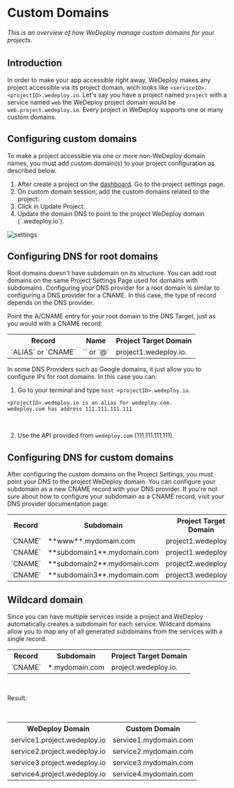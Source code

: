 # Custom Domains

###### This is an overview of how WeDeploy manage custom domains for your projects.

<!-- <article id="introduction"> -->

## Introduction

In order to make your app accessible right away, WeDeploy makes any project accessible via its project domain, wich looks like `<serviceID>.<projectID>.wedeploy.io`. Let's say you have a project named `project` with a service named `web` the WeDeploy project domain would be `web.project.wedeploy.io`. Every project in WeDeploy supports one or many custom domains.

<!-- </article> -->

<!-- <article id="configuring-custom-domains"> -->

## Configuring custom domains

To make a project accessible via one or more non-WeDeploy domain names, you must add custom domain(s) to your project configuration as described below.

<ol class="list list--numeric">
  <li>After create a project on the <a href="http://dashboard.wedeploy.com">dashboard</a>. Go to the project settings page.</li>
  <li>On custom domain session, add the custom domains related to the project.</li>
  <li>Click in Update Project.</li>
  <li>Update the domain DNS to point to the project WeDeploy domain (`<projectID>.wedeploy.io`).</li>
</ol>

![settings](https://cloud.githubusercontent.com/assets/301291/19607402/73aca3b6-977e-11e6-82d6-e3374d3aa6ed.png)



<!-- </article> -->

<!-- <article id="configuring-dns-for-root-domains"> -->

## Configuring DNS for root domains

Root domains doesn't have subdomain on its structure. You can add root domains on the same Project Settings Page used for domains with subdomains.
Configuring your DNS provider for a root domain is similar to configuring a DNS provider for a CNAME. In this case, the type of record depends on the DNS provider.

Point the A/CNAME entry for your root domain to the DNS Target, just as you would with a CNAME record:

<table class="table">
  <tr>
    <th>Record</th> <th>Name</th> <th>Project Target Domain</th>
  </tr>
  <tr>
    <td>`ALIAS` or `CNAME`</td> <td>`<empty>` or `@`</td> <td>project1.wedeploy.io.</td>
  </tr>
</table>

In some DNS Providers such as Google domains, it just allow you to configure IPs for root domains. In this case you can:


1) Go to your terminal and type `host <projectID>.wedeploy.io`.

```text
<projectID>.wedeploy.io is an alias for wedeploy.com.
wedeploy.com has address 111.111.111.111
```

<br>

2) Use the API provided from `wedeploy.com` (111.111.111.111).

<!-- </article> -->


<!-- <article id="configuring-dns-for-custom-domains"> -->

## Configuring DNS for custom domains

After configuring the custom domains on the Project Settings, you must point your DNS to the project WeDeploy domain. You can configure your subdomain as a new CNAME record with your DNS provider. If you're not sure about how to configure your subdomain as a CNAME record, visit your DNS provider documentation page.

<table class="table">
  <tr>
    <th>Record</th> <th>Subdomain</th> <th>Project Target Domain</th>
  </tr>
  <tr>
    <td>`CNAME`</td> <td>**www**.mydomain.com</td> <td>project1.wedeploy.io.</td>
  </tr>
  <tr>
    <td>`CNAME`</td> <td>**subdomain1**.mydomain.com</td> <td>project1.wedeploy.io.</td>
  </tr>
  <tr>
    <td>`CNAME`</td> <td>**subdomain2**.mydomain.com</td> <td>project2.wedeploy.io.</td>
  </tr>
  <tr>
    <td>`CNAME`</td> <td>**subdomain3**.mydomain.com</td> <td>project3.wedeploy.io.</td>
  </tr>
</table>

<!-- </article> -->


<!-- <article id="wildcard-domain"> -->

## Wildcard domain

Since you can have multiple services inside a project and WeDeploy automatically creates a subdomain for each service. Wildcard domains allow you to map any of all generated subdomains from the services with a single record.

<table class="table">
  <tr>
    <th>Record</th> <th>Subdomain</th> <th>Project Target Domain</th>
  </tr>
  <tr>
    <td>`CNAME`</td> <td>*.mydomain.com</td> <td>project.wedeploy.io.</td>
  </tr>
</table>

<br>

Result:

<br>

<table class="table">
  <tr>
    <th>WeDeploy Domain</th> <th>Custom Domain</th>
  </tr>
  <tr>
    <td>service1.project.wedeploy.io</td> <td>service1.mydomain.com</td>
  </tr>
  <tr>
    <td>service2.project.wedeploy.io</td> <td>service2.mydomain.com</td>
  </tr>
  <tr>
    <td>service3.project.wedeploy.io</td> <td>service3.mydomain.com</td>
  </tr>
  <tr>
    <td>service4.project.wedeploy.io</td> <td>service4.mydomain.com</td>
  </tr>
</table>

<!-- </article> -->
